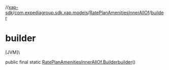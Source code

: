 //[xap-sdk](../../../index.md)/[com.expediagroup.sdk.xap.models](../index.md)/[RatePlanAmenitiesInnerAllOf](index.md)/[builder](builder.md)

# builder

[JVM]\

public final static [RatePlanAmenitiesInnerAllOf.Builder](-builder/index.md)[builder](builder.md)()
